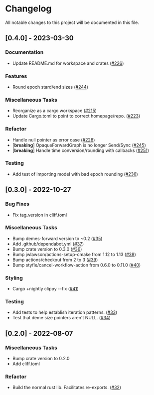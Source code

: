 # Changelog

All notable changes to this project will be documented in this file.

## [0.4.0] - 2023-03-30

### Documentation

- Update README.md for workspace and crates ([#226](https://github.com/molpopgen/demes-rs/pull/226))

### Features

- Round epoch stard/end sizes ([#244](https://github.com/molpopgen/demes-rs/pull/244))

### Miscellaneous Tasks

- Reorganize as a cargo workspace ([#215](https://github.com/molpopgen/demes-rs/pull/215))
- Update Cargo.toml to point to correct homepage/repo. ([#223](https://github.com/molpopgen/demes-rs/pull/223))

### Refactor

- Handle null pointer as error case ([#228](https://github.com/molpopgen/demes-rs/pull/228))
- [**breaking**] OpaqueForwardGraph is no longer Send/Sync ([#245](https://github.com/molpopgen/demes-rs/pull/245))
- [**breaking**] Handle time conversion/rounding with callbacks ([#251](https://github.com/molpopgen/demes-rs/pull/251))

### Testing

- Add test of importing model with bad epoch rounding ([#236](https://github.com/molpopgen/demes-rs/pull/236))

## [0.3.0] - 2022-10-27

### Bug Fixes

- Fix tag_version in cliff.toml

### Miscellaneous Tasks

- Bump demes-forward version to ~0.2 ([#35](https://github.com/molpopgen/demes-forward-capi/pull/35))
- Add .github/dependabot.yml ([#37](https://github.com/molpopgen/demes-forward-capi/pull/37))
- Bump crate version to 0.3.0 ([#36](https://github.com/molpopgen/demes-forward-capi/pull/36))
- Bump jwlawson/actions-setup-cmake from 1.12 to 1.13 ([#38](https://github.com/molpopgen/demes-forward-capi/pull/38))
- Bump actions/checkout from 2 to 3 ([#39](https://github.com/molpopgen/demes-forward-capi/pull/39))
- Bump styfle/cancel-workflow-action from 0.6.0 to 0.11.0 ([#40](https://github.com/molpopgen/demes-forward-capi/pull/40))

### Styling

- Cargo +nightly clippy --fix ([#41](https://github.com/molpopgen/demes-forward-capi/pull/41))

### Testing

- Add tests to help establish iteration patterns. ([#33](https://github.com/molpopgen/demes-forward-capi/pull/33))
- Test that deme size pointers aren't NULL. ([#34](https://github.com/molpopgen/demes-forward-capi/pull/34))

## [0.2.0] - 2022-08-07

### Miscellaneous Tasks

- Bump crate version to 0.2.0
- Add cliff.toml

### Refactor

- Build the normal rust lib. Facilitates re-exports. ([#32](https://github.com/molpopgen/demes-forward-capi/pull/32))

<!-- generated by git-cliff -->
